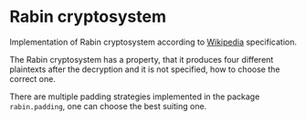 # Rabin cryptosystem
Implementation of Rabin cryptosystem according to [Wikipedia](https://en.wikipedia.org/wiki/Rabin_cryptosystem) 
specification.

The Rabin cryptosystem has a property, that it produces four different plaintexts 
after the decryption and it is not specified, how to choose the correct one.

There are multiple padding strategies implemented in the package `rabin.padding`,
 one can choose the best suiting one.